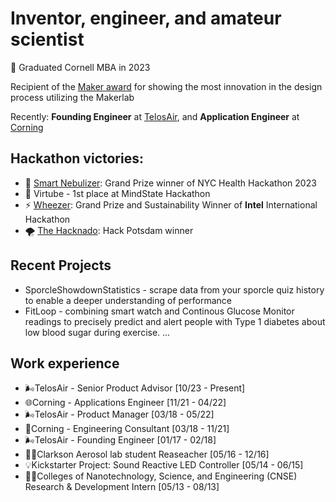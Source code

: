 # Inventor, engineer, and amateur scientist

📕 Graduated Cornell MBA in 2023
 
Recipient of the [Maker award](https://www.youtube.com/watch?v=vfyJe9bwWck) for showing the most innovation in the design process utilizing the Makerlab

Recently: **Founding Engineer** at [TelosAir](https://www.telosair.com/), and  **Application Engineer** at [Corning](https://www.corning.com/worldwide/en.html) 



## Hackathon victories:
- 🌿 [Smart Nebulizer](https://tech.cornell.edu/news/student-teams-tackle-pressing-health-concerns-during-health-hackathon/): Grand Prize winner of NYC Health Hackathon 2023
- 👶 Virtube - 1st place at MindState Hackathon 
- ⚡ [Wheezer](https://devpost.com/software/wheezer-418n3w): Grand Prize and Sustainability Winner of **Intel** International Hackathon 
- 🌪️ [The Hacknado](https://devpost.com/software/the-hacknado-ryt10a): Hack Potsdam winner

## Recent Projects
- SporcleShowdownStatistics - scrape data from your sporcle quiz history to enable a deeper understanding of performance
- FitLoop - combining smart watch and Continous Glucose Monitor readings to precisely predict and alert people with Type 1 diabetes about low blood sugar during exercise.
  ...

## Work experience
- 🌬️TelosAir - Senior Product Advisor [10/23 - Present]
- 🌐Corning - Applications Engineer [11/21 - 04/22]
- 🌬️TelosAir - Product Manager [03/18 - 05/22]
- 🥃Corning - Engineering Consultant [03/18 - 11/21]
- 🌬️TelosAir - Founding Engineer [01/17 - 02/18]
- 🧑‍🔬Clarkson Aerosol lab student Reaseacher [05/16 - 12/16]
- 💡Kickstarter Project: Sound Reactive LED Controller [05/14 - 06/15]
- 🧑‍🔬Colleges of Nanotechnology, Science, and Engineering (CNSE) Research & Development Intern [05/13 - 08/13] 


<!--
**TylerBerzzz/TylerBerzzz** is a ✨ _special_ ✨ repository because its `README.md` (this file) appears on your GitHub profile.

Here are some ideas to get you started:

- 🔭 I’m currently working on ...
- 🌱 I’m currently learning ...
- 👯 I’m looking to collaborate on ...
- 🤔 I’m looking for help with ...
- 💬 Ask me about ...
- 📫 How to reach me: ...
- 😄 Pronouns: ...
- ⚡ Fun fact: ...
-->
